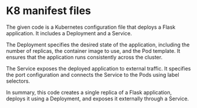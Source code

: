# K8 manifest files
The given code is a Kubernetes configuration file that deploys a Flask application. It includes a Deployment and a Service.

The Deployment specifies the desired state of the application, including the number of replicas, the container image to use, and the Pod template. It ensures that the application runs consistently across the cluster.

The Service exposes the deployed application to external traffic. It specifies the port configuration and connects the Service to the Pods using label selectors.

In summary, this code creates a single replica of a Flask application, deploys it using a Deployment, and exposes it externally through a Service.
